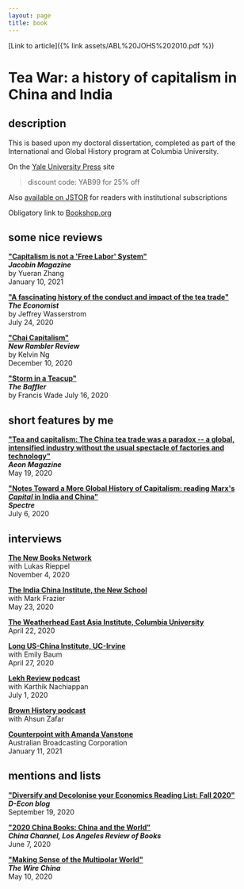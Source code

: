 ```yaml
---
layout: page
title: book
---
```


[Link to article]({% link assets/ABL%20JOHS%202010.pdf %})


# Tea War: a history of capitalism in China and India


## description

This is based upon my doctoral dissertation, completed as part of the International and Global History program at Columbia University. 

On the [Yale University Press](https://yalebooks.yale.edu/book/9780300243734/tea-war) site
> discount code: YAB99 for 25% off

Also [available on JSTOR](https://www.jstor.org/stable/j.ctvzpv6sm) for readers with institutional subscriptions

Obligatory link to [Bookshop.org](https://bookshop.org/books/tea-war-a-history-of-capitalism-in-china-and-india/9780300243734?aid=10015)


## some nice reviews
**["Capitalism is not a 'Free Labor' System"](https://jacobinmag.com/2021/01/tea-war-book-review-capitalism-china-india)**  
***Jacobin Magazine***  
by Yueran Zhang   
January 10, 2021

**["A fascinating history of the conduct and impact of the tea trade"](https://www.economist.com/prospero/2020/07/24/a-fascinating-history-of-the-conduct-and-impact-of-the-tea-trade)**  
***The Economist***  
by Jeffrey Wasserstrom  
July 24, 2020

**["Chai Capitalism"](https://newramblerreview.com/book-reviews/history/chai-capitalism)**  
***New Rambler Review***   
by Kelvin Ng  
December 10, 2020

**["Storm in a Teacup"](https://thebaffler.com/latest/storm-in-a-teacup-wade)**  
***The Baffler***  
by Francis Wade
July 16, 2020

## short features by me

[**"Tea and capitalism: The China tea trade was a paradox -- a global, intensified industry without the usual spectacle of factories and technology"**](https://aeon.co/essays/the-china-tea-trade-was-a-paradox-of-global-capitalism)  
***Aeon Magazine***  
May 19, 2020

**["Notes Toward a More Global History of Capitalism: reading Marx's *Capital* in India and China"](https://spectrejournal.com/notes-toward-a-more-global-history-of-capitalism/)**  
***Spectre***   
July 6, 2020

## interviews

**[The New Books Network](https://newbooksnetwork.com/andrew-liu-tea-war-a-history-of-capitalism-in-china-and-india-yale-up-2020)**  
with Lukas Rieppel  
November 4, 2020

**[The India China Institute, the New School](https://www.indiachinainstitute.org/2020/05/23/andrew-b-liu-tea-war-a-history-of-capitalism-in-china-and-india/)**  
with Mark Frazier  
May 23, 2020

**[The Weatherhead East Asia Institute, Columbia University](https://weai.columbia.edu/weai-author-qa-andrew-lius-tea-war-history-capitalism-china-and-india)**  
April 22, 2020


**[Long US-China Institute, UC-Irvine](https://youtu.be/frhLorB1wvo)**  
with Emily Baum  
April 27, 2020

**[**Lekh Review podcast**](https://lekhreview.com/2020/07/01/andrew-liu-tea-war/)**  
with Karthik Nachiappan  
July 1, 2020

**[Brown History podcast](https://www.brownhistorypodcast.com/episodes/ep-06-tea-and-capitalism-with-andrew-b-liu)**  
with Ahsun Zafar 

**[Counterpoint with Amanda Vanstone](https://www.abc.net.au/radionational/programs/counterpoint/11-01-20/12992992)**  
Australian Broadcasting Corporation  
January 11, 2021
  

## mentions and lists


**["Diversify and Decolonise your Economics Reading List: Fall 2020"](https://d-econ.org/diversify-and-decolonise-your-economics-reading-list-fall-2020/)**  
***D-Econ blog***  
September 19, 2020

**["2020 China Books: China and the World"](https://chinachannel.org/2020/06/07/2020-books-1/)**    
***China Channel, Los Angeles Review of Books***  
June 7, 2020


**["Making Sense of the Multipolar World"](https://www.thewirechina.com/2020/05/10/making-sense-of-the-multipolar-world/)**  
***The Wire China***  
May 10, 2020

